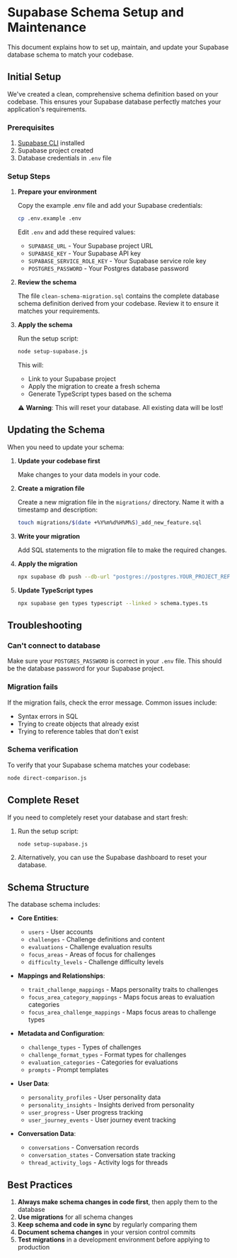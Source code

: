 # Supabase Schema Setup and Maintenance

This document explains how to set up, maintain, and update your Supabase database schema to match your codebase.

## Initial Setup

We've created a clean, comprehensive schema definition based on your codebase. This ensures your Supabase database perfectly matches your application's requirements.

### Prerequisites

1. [Supabase CLI](https://supabase.com/docs/reference/cli) installed
2. Supabase project created
3. Database credentials in `.env` file

### Setup Steps

1. **Prepare your environment**

   Copy the example .env file and add your Supabase credentials:

   ```bash
   cp .env.example .env
   ```

   Edit `.env` and add these required values:
   - `SUPABASE_URL` - Your Supabase project URL
   - `SUPABASE_KEY` - Your Supabase API key
   - `SUPABASE_SERVICE_ROLE_KEY` - Your Supabase service role key
   - `POSTGRES_PASSWORD` - Your Postgres database password

2. **Review the schema**

   The file `clean-schema-migration.sql` contains the complete database schema definition derived from your codebase. Review it to ensure it matches your requirements.

3. **Apply the schema**

   Run the setup script:

   ```bash
   node setup-supabase.js
   ```

   This will:
   - Link to your Supabase project
   - Apply the migration to create a fresh schema
   - Generate TypeScript types based on the schema

   ⚠️ **Warning**: This will reset your database. All existing data will be lost!

## Updating the Schema

When you need to update your schema:

1. **Update your codebase first**

   Make changes to your data models in your code.

2. **Create a migration file**

   Create a new migration file in the `migrations/` directory. Name it with a timestamp and description:

   ```bash
   touch migrations/$(date +%Y%m%d%H%M%S)_add_new_feature.sql
   ```

3. **Write your migration**

   Add SQL statements to the migration file to make the required changes.

4. **Apply the migration**

   ```bash
   npx supabase db push --db-url "postgres://postgres.YOUR_PROJECT_REF:YOUR_PASSWORD@aws-0-ap-southeast-1.pooler.supabase.com:5432/postgres"
   ```

5. **Update TypeScript types**

   ```bash
   npx supabase gen types typescript --linked > schema.types.ts
   ```

## Troubleshooting

### Can't connect to database

Make sure your `POSTGRES_PASSWORD` is correct in your `.env` file. This should be the database password for your Supabase project.

### Migration fails

If the migration fails, check the error message. Common issues include:
- Syntax errors in SQL
- Trying to create objects that already exist
- Trying to reference tables that don't exist

### Schema verification

To verify that your Supabase schema matches your codebase:

```bash
node direct-comparison.js
```

## Complete Reset

If you need to completely reset your database and start fresh:

1. Run the setup script:

   ```bash
   node setup-supabase.js
   ```

2. Alternatively, you can use the Supabase dashboard to reset your database.

## Schema Structure

The database schema includes:

- **Core Entities**:
  - `users` - User accounts
  - `challenges` - Challenge definitions and content
  - `evaluations` - Challenge evaluation results
  - `focus_areas` - Areas of focus for challenges
  - `difficulty_levels` - Challenge difficulty levels

- **Mappings and Relationships**:
  - `trait_challenge_mappings` - Maps personality traits to challenges
  - `focus_area_category_mappings` - Maps focus areas to evaluation categories
  - `focus_area_challenge_mappings` - Maps focus areas to challenge types

- **Metadata and Configuration**:
  - `challenge_types` - Types of challenges
  - `challenge_format_types` - Format types for challenges
  - `evaluation_categories` - Categories for evaluations
  - `prompts` - Prompt templates

- **User Data**:
  - `personality_profiles` - User personality data
  - `personality_insights` - Insights derived from personality
  - `user_progress` - User progress tracking
  - `user_journey_events` - User journey event tracking

- **Conversation Data**:
  - `conversations` - Conversation records
  - `conversation_states` - Conversation state tracking
  - `thread_activity_logs` - Activity logs for threads

## Best Practices

1. **Always make schema changes in code first**, then apply them to the database
2. **Use migrations** for all schema changes
3. **Keep schema and code in sync** by regularly comparing them
4. **Document schema changes** in your version control commits
5. **Test migrations** in a development environment before applying to production 